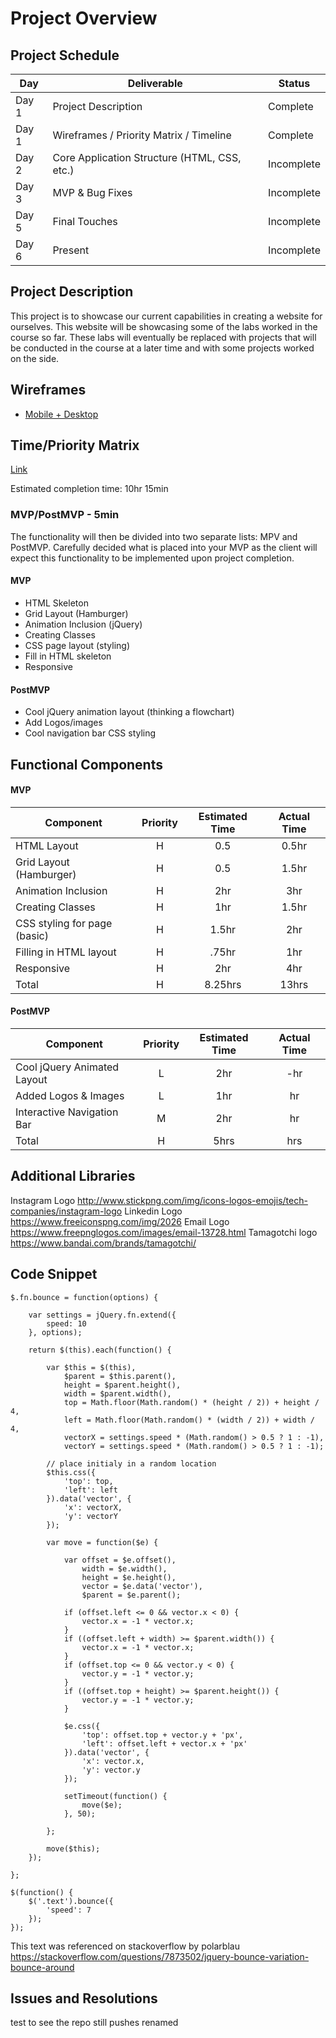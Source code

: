 # Project Overview

## Project Schedule

|  Day | Deliverable | Status
|---|---| ---|
|Day 1| Project Description | Complete
|Day 1| Wireframes / Priority Matrix / Timeline | Complete
|Day 2| Core Application Structure (HTML, CSS, etc.) | Incomplete
|Day 3| MVP & Bug Fixes | Incomplete
|Day 5| Final Touches | Incomplete
|Day 6| Present | Incomplete


## Project Description

This project is to showcase our current capabilities in creating a website for ourselves. This website will be showcasing some of the labs worked in the course so far. These labs will eventually be replaced with projects that will be conducted in the course at a later time and with some projects worked on the side.

## Wireframes


- [Mobile + Desktop](https://unsplash.com/photos/2tY5WEGL-Lw)


## Time/Priority Matrix 

[Link](https://unsplash.com/photos/fyd6rh5lAkY)

Estimated completion time: 10hr 15min

### MVP/PostMVP - 5min

The functionality will then be divided into two separate lists: MPV and PostMVP.  Carefully decided what is placed into your MVP as the client will expect this functionality to be implemented upon project completion.  

#### MVP

- HTML Skeleton
- Grid Layout (Hamburger)
- Animation Inclusion (jQuery)
- Creating Classes
- CSS page layout (styling)
- Fill in HTML skeleton
- Responsive

#### PostMVP 

- Cool jQuery animation layout (thinking a flowchart)
- Add Logos/images
- Cool navigation bar CSS styling

## Functional Components

#### MVP
| Component | Priority | Estimated Time | Actual Time |
| --- | :---: |  :---: | :---: | 
| HTML Layout | H | 0.5 | 0.5hr |
| Grid Layout (Hamburger) | H | 0.5 | 1.5hr |
| Animation Inclusion | H | 2hr | 3hr |  
| Creating Classes | H | 1hr|  1.5hr | 
| CSS styling for page (basic) | H | 1.5hr | 2hr|
| Filling in HTML layout | H | .75hr |  1hr | 
| Responsive | H | 2hr | 4hr |
| Total | H | 8.25hrs| 13hrs |

#### PostMVP
| Component | Priority | Estimated Time | Actual Time |
| --- | :---: |  :---: | :---: | 
| Cool jQuery Animated Layout | L | 2hr | -hr | hr |
| Added Logos & Images | L | 1hr | hr |
| Interactive Navigation Bar | M | 2hr | hr |
| Total | H | 5hrs| hrs |

## Additional Libraries
Instagram Logo
http://www.stickpng.com/img/icons-logos-emojis/tech-companies/instagram-logo
Linkedin Logo
https://www.freeiconspng.com/img/2026
Email Logo
https://www.freepnglogos.com/images/email-13728.html
Tamagotchi logo
https://www.bandai.com/brands/tamagotchi/

## Code Snippet
```
$.fn.bounce = function(options) {

    var settings = jQuery.fn.extend({
        speed: 10
    }, options);

    return $(this).each(function() {

        var $this = $(this),
            $parent = $this.parent(),
            height = $parent.height(),
            width = $parent.width(),
            top = Math.floor(Math.random() * (height / 2)) + height / 4,
            left = Math.floor(Math.random() * (width / 2)) + width / 4,
            vectorX = settings.speed * (Math.random() > 0.5 ? 1 : -1),
            vectorY = settings.speed * (Math.random() > 0.5 ? 1 : -1);

        // place initialy in a random location
        $this.css({
            'top': top,
            'left': left
        }).data('vector', {
            'x': vectorX,
            'y': vectorY
        });

        var move = function($e) {

            var offset = $e.offset(),
                width = $e.width(),
                height = $e.height(),
                vector = $e.data('vector'),
                $parent = $e.parent();

            if (offset.left <= 0 && vector.x < 0) {
                vector.x = -1 * vector.x;
            }
            if ((offset.left + width) >= $parent.width()) {
                vector.x = -1 * vector.x;
            }
            if (offset.top <= 0 && vector.y < 0) {
                vector.y = -1 * vector.y;
            }
            if ((offset.top + height) >= $parent.height()) {
                vector.y = -1 * vector.y;
            }

            $e.css({
                'top': offset.top + vector.y + 'px',
                'left': offset.left + vector.x + 'px'
            }).data('vector', {
                'x': vector.x,
                'y': vector.y
            });

            setTimeout(function() {
                move($e);
            }, 50);

        };

        move($this);
    });

};

$(function() {
    $('.text').bounce({
        'speed': 7
    });
});
```
This text was referenced on stackoverflow by polarblau
https://stackoverflow.com/questions/7873502/jquery-bounce-variation-bounce-around


## Issues and Resolutions
 
 test to see the repo still pushes renamed